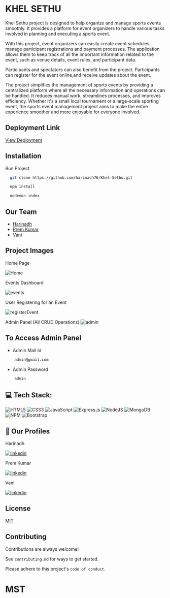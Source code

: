 
# KHEL SETHU

Khel Sethu project is  designed to help organize and manage sports events smoothly. It provides a platform for event organizers to handle various tasks involved in planning and executing a sports event.

With this project, event organizers can easily create event schedules, manage participant registrations and payment processes. The application allows them to keep track of all the important information related to the event, such as venue details, event rules, and participant data.

Participants and spectators can also benefit from the project. Participants can register for the event online,and receive updates about the event.

The project simplifies the management of sports events by providing a centralized platform where all the necessary information and operations can be handled. It reduces manual work, streamlines processes, and improves efficiency. Whether it's a small local tournament or a large-scale sporting event, the sports event management project aims to make the entire experience smoother and more enjoyable for everyone involved.


## Deployment Link

[View Deployment](https://khelsethu1.onrender.com)






## Installation

Run Project

```bash
  git clone https://github.com/harinadh76/Khel-Sethu.git
```
```bash
  npm install
```
```bash
  nodemon index
```
    
## Our Team

- [Harinadh](https://www.github.com/harinadh76)
- [Prem Kumar](https://github.com/Prempk29)
- [Vani](https://github.com/R-Sree-Vani)


## Project Images

Home Page

![Home](https://github.com/harinadh76/Khel-Sethu/assets/92932442/674959aa-a7a2-4516-8606-dac5aef27665)

Events Dashboard

![events](https://github.com/harinadh76/Khel-Sethu/assets/92932442/0c722e6b-66a8-4f0a-b7c4-813164bc6ee8)

User Registering for an Event

![registerEvent](https://github.com/harinadh76/Khel-Sethu/assets/92932442/701d4b90-ab8e-4bf7-b36d-b80f8689e918)

Admin Panel (All CRUD Operations)
![admin](https://github.com/harinadh76/Khel-Sethu/assets/92932442/3c1c5d11-ba7e-4127-82bb-78bccdbeb3d0)




## To Access Admin Panel

- Admin Mail Id
```bash
    admin@gmail.com
```
- Admin Password
```bash
    admin
```



## 💻 Tech Stack:
![HTML5](https://img.shields.io/badge/html5-%23E34F26.svg?style=for-the-badge&logo=html5&logoColor=white) ![CSS3](https://img.shields.io/badge/css3-%231572B6.svg?style=for-the-badge&logo=css3&logoColor=white) ![JavaScript](https://img.shields.io/badge/javascript-%23323330.svg?style=for-the-badge&logo=javascript&logoColor=%23F7DF1E) ![Express.js](https://img.shields.io/badge/express.js-%23404d59.svg?style=for-the-badge&logo=express&logoColor=%2361DAFB) ![NodeJS](https://img.shields.io/badge/node.js-6DA55F?style=for-the-badge&logo=node.js&logoColor=white) ![MongoDB](https://img.shields.io/badge/MongoDB-%234ea94b.svg?style=for-the-badge&logo=mongodb&logoColor=white) ![NPM](https://img.shields.io/badge/NPM-%23000000.svg?style=for-the-badge&logo=npm&logoColor=white) ![Bootstrap](https://img.shields.io/badge/bootstrap-%23563D7C.svg?style=for-the-badge&logo=bootstrap&logoColor=white)

## 🔗 Our Profiles

Harinadh

[![linkedin](https://img.shields.io/badge/linkedin-0A66C2?style=for-the-badge&logo=linkedin&logoColor=white)](https://www.linkedin.com/in/harinadh-tanna-45b392211/)

Prem Kumar

[![linkedin](https://img.shields.io/badge/linkedin-0A66C2?style=for-the-badge&logo=linkedin&logoColor=white)](https://www.linkedin.com/in/prem-kumar-naidu-tadi-b47179237)

Vani

[![linkedin](https://img.shields.io/badge/linkedin-0A66C2?style=for-the-badge&logo=linkedin&logoColor=white)](https://www.linkedin.com/in/sree-vani-ramisetti-7b0579208)

## License

[MIT](https://choosealicense.com/licenses/mit/)


## Contributing

Contributions are always welcome!

See `contributing.md` for ways to get started.

Please adhere to this project's `code of conduct`.

# MST
